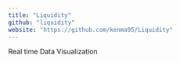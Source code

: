 ```yaml
---
title: "Liquidity"
github: "liquidity"
website: "https://github.com/kenma95/Liquidity"
---
```


Real time Data Visualization
